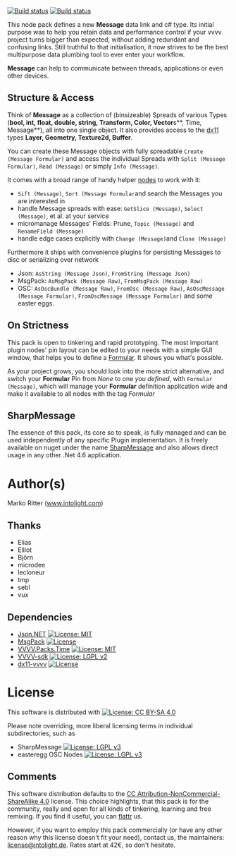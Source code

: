 [![Build status](https://ci.appveyor.com/api/projects/status/xupapctmj83we10a/branch/master?pendingText=Master%20Pending&failingText=Master%20Fail&passingText=Master%20OK&svg=true)](https://ci.appveyor.com/project/velcrome/vvvv-message-tem27/branch/master) [![Build status](https://ci.appveyor.com/api/projects/status/xupapctmj83we10a/branch/develop?pendingText=Develop%20Pending&failingText=Develop%20Fail&passingText=Develop%20OK&svg=true)](https://ci.appveyor.com/project/velcrome/vvvv-message-tem27/branch/develop)

This node pack defines a new **Message** data link and c# type. 
Its initial purpose was to help you retain data and performance control if your vvvv project turns bigger than expected, without adding redundant and confusing links. 
Still truthful to that initialisation, it now strives to be the best multipurpose data plumbing tool to ever enter your workflow.

**Message** can help to communicate between threads, applications or even other devices. 

Structure & Access
------------------
Think of **Message** as a collection of (binsizeable) Spreads of various Types (**bool, int, float, double, string, Transform, Color, Vector**s**, Time, Message**), all into one single object. It also provides access to the [dx11](https://www.github.com/mrvux/dx11-vvvv) types **Layer, Geometry, Texture2d, Buffer**. 

You can create these Message objects with fully spreadable `Create (Message Formular)` and access the individual Spreads with  `Split (Message Formular)`, `Read (Message)` or simply `Info (Message)`. 

It comes with a broad range of handy helper [nodes](src/MessageNodes/readme.md) to work with it:
* `Sift (Message)`, `Sort (Message Formular`and search the Messages you are interested in
* handle Message spreads with ease: `GetSlice (Message)`, `Select (Message)`, et al. at your service
* micromanage Messages' Fields: Prune, `Topic (Message)` and `RenameField (Message)`
* handle edge cases explicitly with `Change (Message)`and `Clone (Message)`

Furthermore it ships with convenience plugins for persisting Messages to disc or serializing over network
* Json: `AsString (Message Json)`, `FromString (Message Json)`
* MsgPack: `AsMsgPack (Message Raw)`, `FromMsgPack (Message Raw)`
* OSC: `AsOscBundle (Message Raw)`, `FromOsc (Message Raw)`, `AsOscMessage (Message Formular)`, `FromOscMessage (Message Formular)` and some easter eggs.

On Strictness
-------------
This pack is open to tinkering and rapid prototyping. The most important plugin nodes' pin layout can be edited to your needs with a simple GUI window, that helps you to define a [Formular](src/MessageNodes/doc/Formular.md). It shows you what's possible.

As your project grows, you should look into the more strict alternative, and switch your **Formular** Pin from _None_ to one *you defined*, with `Formular (Message)`, which will manage your **Formular** definition application wide and make it available to all nodes with the tag _Formular_

SharpMessage
------------
The essence of this pack, its core so to speak, is fully managed and can be used independently of any specific Plugin implementation. It is freely available on nuget under the name [SharpMessage](https://www.nuget.org/packages/SharpMessage/) and also allows direct usage in any other .Net 4.6 application.


Author(s)
=========

Marko Ritter (www.intolight.com)

Thanks
------
* Elias
* Elliot
* Björn
* microdee
* lecloneur
* tmp
* sebl
* vux

Dependencies
----
* [Json.NET](http://james.newtonking.com/projects/json-net.aspx) [![License: MIT](https://img.shields.io/badge/License-MIT-yellow.svg)](https://opensource.org/licenses/MIT)
* [MsgPack](http://msgpack.org/index.html)  [![License](https://img.shields.io/badge/License-Apache%202.0-blue.svg)](https://opensource.org/licenses/Apache-2.0)
* [VVVV.Packs.Time](https://github.com/letmp/vvvv-Time) [![License: MIT](https://img.shields.io/badge/License-MIT-yellow.svg)](https://opensource.org/licenses/MIT)
* [VVVV-sdk](https://github.com/vvvv/vvvv-sdk) [![License: LGPL v2](https://img.shields.io/badge/License-LGPL%20v2-blue.svg)](http://www.gnu.org/licenses/lgpl-2.0)
* [dx11-vvvv](https://github.com/mrvux/dx11-vvvv) [![License](https://img.shields.io/badge/License-BSD%203--Clause-blue.svg)](https://opensource.org/licenses/BSD-3-Clause)

License
=======
This software is distributed with [![License: CC BY-SA 4.0](https://img.shields.io/badge/License-CC%20BY--SA%204.0-lightgrey.svg)](http://creativecommons.org/licenses/by-sa/4.0/)

Please note overriding, more liberal licensing terms in individual subdirectories, such as

* SharpMessage [![License: LGPL v3](https://img.shields.io/badge/License-LGPL%20v3-blue.svg)](http://www.gnu.org/licenses/lgpl-3.0)
* easteregg OSC Nodes [![License: LGPL v3](https://img.shields.io/badge/License-LGPL%20v3-blue.svg)](http://www.gnu.org/licenses/lgpl-3.0)

Comments
--------

This software distribution defaults to the [CC Attribution-NonCommercial-ShareAlike 4.0](https://creativecommons.org/licenses/by-nc-sa/4.0/) license.
This choice highlights, that this pack is for the community, really and open for all kinds of tinkering, learning and free remixing. 
If you find it useful, you can [flattr](https://flattr.com/profile/intolight) us.

However, if you want to employ this pack commercially (or have any other reason why this license doesn't fit your need), contact us, the maintainers: <license@intolight.de>. Rates start at 42€, so don't hesitate.
